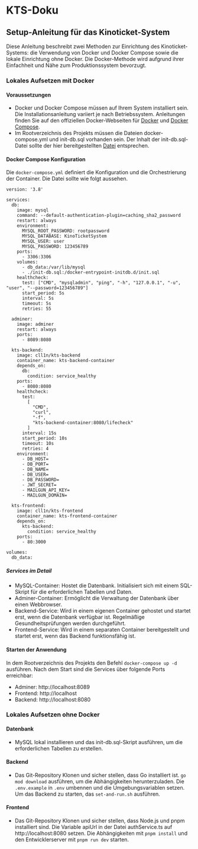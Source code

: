 # KTS-Doku
## Setup-Anleitung für das Kinoticket-System
Diese Anleitung beschreibt zwei Methoden zur Einrichtung des Kinoticket-Systems: die Verwendung von Docker und Docker Compose sowie die lokale Einrichtung ohne Docker. Die Docker-Methode wird aufgrund ihrer Einfachheit und Nähe zum Produktionssystem bevorzugt.

### Lokales Aufsetzen mit Docker

#### Voraussetzungen
* Docker und Docker Compose müssen auf Ihrem System installiert sein. Die Installationsanleitung variiert je nach Betriebssystem. Anleitungen finden Sie auf den offiziellen Docker-Webseiten für [Docker](https://docs.docker.com/desktop/install/mac-install/) und [Docker Compose](https://docs.docker.com/compose/install/).
* Im Rootverzeichnis des Projekts müssen die Dateien docker-compose.yml und init-db.sql vorhanden sein. Der Inhalt der init-db.sql-Datei sollte der hier bereitgestellten [Datei](https://github.com/ELITE-Kinoticketsystem/Backend-KTS/blob/main/database_scripts/create_database.sql) entsprechen.

#### Docker Compose Konfiguration
Die `docker-compose.yml` definiert die Konfiguration und die Orchestrierung der Container. Die Datei sollte wie folgt aussehen.

```
version: '3.8'

services:
  db:
    image: mysql
    command: --default-authentication-plugin=caching_sha2_password
    restart: always
    environment:
      MYSQL_ROOT_PASSWORD: rootpassword
      MYSQL_DATABASE: KinoTicketSystem
      MYSQL_USER: user
      MYSQL_PASSWORD: 123456789
    ports:
      - 3306:3306
    volumes:
      - db_data:/var/lib/mysql
      - ./init-db.sql:/docker-entrypoint-initdb.d/init.sql
    healthcheck:
      test: ["CMD", "mysqladmin", "ping", "-h", "127.0.0.1", "-u", "user", "--password=123456789"]
      start_period: 5s
      interval: 5s
      timeout: 5s
      retries: 55

  adminer:
    image: adminer
    restart: always
    ports:
      - 8089:8080

  kts-backend:
    image: cll1n/kts-backend
    container_name: kts-backend-container
    depends_on:
      db:
        condition: service_healthy
    ports:
      - 8080:8080
    healthcheck:
      test:
        [
          "CMD",
          "curl",
          "-f",
          "kts-backend-container:8080/lifecheck"
        ]
      interval: 15s
      start_period: 10s
      timeout: 10s
      retries: 4
    environment:
      - DB_HOST=
      - DB_PORT=
      - DB_NAME=
      - DB_USER=
      - DB_PASSWORD=
      - JWT_SECRET= 
      - MAILGUN_API_KEY=
      - MAILGUN_DOMAIN=

  kts-frontend:
    image: cll1n/kts-frontend
    container_name: kts-frontend-container
    depends_on:
      kts-backend:
        condition: service_healthy
    ports:
      - 80:3000

volumes:
  db_data:
```

##### Services im Detail
* MySQL-Container: Hostet die Datenbank. Initialisiert sich mit einem SQL-Skript für die erforderlichen Tabellen und Daten.
* Adminer-Container: Ermöglicht die Verwaltung der Datenbank über einen Webbrowser.
* Backend-Service: Wird in einem eigenen Container gehostet und startet erst, wenn die Datenbank verfügbar ist. Regelmäßige Gesundheitsprüfungen werden durchgeführt.
* Frontend-Service: Wird in einem separaten Container bereitgestellt und startet erst, wenn das Backend funktionsfähig ist.

#### Starten der Anwendung
In dem Rootverzeichnis des Projekts den Befehl `docker-compose up -d` ausführen. Nach dem Start sind die Services über folgende Ports erreichbar:
* Adminer: http://localhost:8089
* Frontend: http://localhost
* Backend: http://localhost:8080

### Lokales Aufsetzen ohne Docker
#### Datenbank
* MySQL lokal installieren und das init-db.sql-Skript ausführen, um die erforderlichen Tabellen zu erstellen.
#### Backend
* Das Git-Repository Klonen und sicher stellen, dass Go installiert ist. `go mod download` ausführen, um die Abhängigkeiten herunterzuladen. Die `.env.example` in `.env` umbennen und die Umgebungsvariablen setzen. Um das Backend zu starten, das `set-and-run.sh` ausführen.
#### Frontend
* Das Git-Repository Klonen und sicher stellen, dass Node.js und pnpm installiert sind. Die Variable apiUrl in der Datei authService.ts auf http://localhost:8080 setzen. Die Abhängigkeiten mit `pnpm install` und den Entwicklerserver mit `pnpm run dev` starten.
